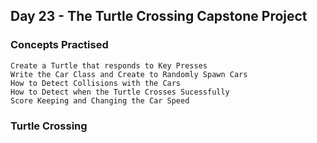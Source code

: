 ## Day 23 - The Turtle Crossing Capstone Project
### Concepts Practised
    Create a Turtle that responds to Key Presses
    Write the Car Class and Create to Randomly Spawn Cars
    How to Detect Collisions with the Cars
    How to Detect when the Turtle Crosses Sucessfully
    Score Keeping and Changing the Car Speed
### Turtle Crossing
